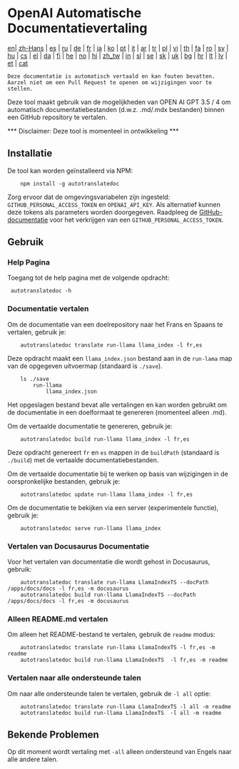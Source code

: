 
# OpenAI Automatische Documentatievertaling

[en](../README.md)| [zh-Hans](/i18n/README_zh-Hans.md) | [es](/i18n/README_es.md) | [ru](/i18n/README_ru.md) | [de](/i18n/README_de.md) | [fr](/i18n/README_fr.md) | [ja](/i18n/README_ja.md) | [ko](/i18n/README_ko.md) | [pt](/i18n/README_pt.md) | [it](/i18n/README_it.md) | [ar](/i18n/README_ar.md) | [tr](/i18n/README_tr.md) | [pl](/i18n/README_pl.md) | [vi](/i18n/README_vi.md) | [th](/i18n/README_th.md) | [fa](/i18n/README_fa.md) | [ro](/i18n/README_ro.md) | [sv](/i18n/README_sv.md) | [hu](/i18n/README_hu.md) | [cs](/i18n/README_cs.md) | [el](/i18n/README_el.md) | [da](/i18n/README_da.md) | [fi](/i18n/README_fi.md) | [he](/i18n/README_he.md) | [no](/i18n/README_no.md) | [hi](/i18n/README_hi.md) | [zh_tw](/i18n/README_zh_tw.md) | [in](/i18n/README_in.md) | [sl](/i18n/README_sl.md) | [se](/i18n/README_se.md) | [sk](/i18n/README_sk.md) | [uk](/i18n/README_uk.md) | [bg](/i18n/README_bg.md) | [hr](/i18n/README_hr.md) | [lt](/i18n/README_lt.md) | [lv](/i18n/README_lv.md) | [et](/i18n/README_et.md) | [cat](/i18n/README_cat.md) 

```Deze documentatie is automatisch vertaald en kan fouten bevatten. Aarzel niet om een Pull Request te openen om wijzigingen voor te stellen.```


Deze tool maakt gebruik van de mogelijkheden van OPEN AI GPT 3.5 / 4 om automatisch documentatiebestanden (d.w.z. .md/.mdx bestanden) binnen een GitHub repository te vertalen.

*** Disclaimer: Deze tool is momenteel in ontwikkeling ***


## Installatie

De tool kan worden geïnstalleerd via NPM:


```
    npm install -g autotranslatedoc
```

Zorg ervoor dat de omgevingsvariabelen zijn ingesteld: `GITHUB_PERSONAL_ACCESS_TOKEN` en `OPENAI_API_KEY`. Als alternatief kunnen deze tokens als parameters worden doorgegeven. Raadpleeg de [GitHub-documentatie](https://docs.github.com/en/github/authenticating-to-github/creating-a-personal-access-token) voor het verkrijgen van een `GITHUB_PERSONAL_ACCESS_TOKEN`.
## Gebruik


### Help Pagina
Toegang tot de help pagina met de volgende opdracht:
```
 autotranslatedoc -h
```
### Documentatie vertalen

Om de documentatie van een doelrepository naar het Frans en Spaans te vertalen, gebruik je:
```
    autotranslatedoc translate run-llama llama_index -l fr,es
```


Deze opdracht maakt een `llama_index.json` bestand aan in de `run-lama` map van de opgegeven uitvoermap (standaard is `./save`).
```
    ls ./save
        run-llama
            llama_index.json 
```
Het opgeslagen bestand bevat alle vertalingen en kan worden gebruikt om de documentatie in een doelformaat te genereren (momenteel alleen .md).

Om de vertaalde documentatie te genereren, gebruik je:

```
    autotranslatedoc build run-llama llama_index -l fr,es
```


Deze opdracht genereert `fr` en `es` mappen in de `buildPath` (standaard is `./build`) met de vertaalde documentatiebestanden.

Om de vertaalde documentatie bij te werken op basis van wijzigingen in de oorspronkelijke bestanden, gebruik je:

```
    autotranslatedoc update run-llama llama_index -l fr,es
```


Om de documentatie te bekijken via een server (experimentele functie), gebruik je:
```
    autotranslatedoc serve run-llama llama_index
```
### Vertalen van Docusaurus Documentatie

Voor het vertalen van documentatie die wordt gehost in Docusaurus, gebruik:

```
    autotranslatedoc translate run-llama LlamaIndexTS --docPath /apps/docs/docs -l fr,es -m docusaurus
    autotranslatedoc build run-llama LlamaIndexTS --docPath /apps/docs/docs -l fr,es -m docusaurus
```
### Alleen README.md vertalen

Om alleen het README-bestand te vertalen, gebruik de `readme` modus:

```
    autotranslatedoc translate run-llama LlamaIndexTS -l fr,es -m readme
    autotranslatedoc build run-llama LlamaIndexTS  -l fr,es -m readme
```
### Vertalen naar alle ondersteunde talen

Om naar alle ondersteunde talen te vertalen, gebruik de `-l all` optie:

```
    autotranslatedoc translate run-llama LlamaIndexTS -l all -m readme
    autotranslatedoc build run-llama LlamaIndexTS  -l all -m readme
```
## Bekende Problemen

Op dit moment wordt vertaling met `-all` alleen ondersteund van Engels naar alle andere talen.
